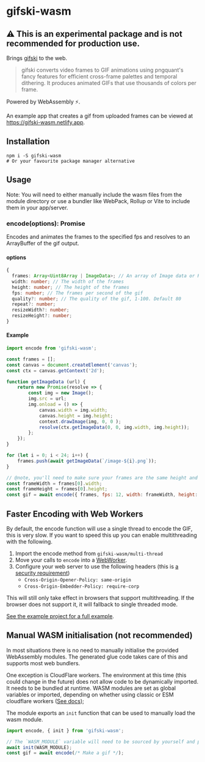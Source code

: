 # gifski-wasm

## ⚠️ This is an experimental package and is not recommended for production use.

Brings [gifski](https://github.com/ImageOptim/gifski) to the web. 

> gifski converts video frames to GIF animations using pngquant's fancy features for efficient cross-frame palettes and temporal dithering. It produces animated GIFs that use thousands of colors per frame.

Powered by WebAssembly ⚡️.

An example app that creates a gif from uploaded frames can be viewed at https://gifski-wasm.netlify.app.

## Installation

```shell
npm i -S gifski-wasm
# Or your favourite package manager alternative
```

## Usage

Note: You will need to either manually include the wasm files from the module directory or use a bundler like WebPack, Rollup or Vite to include them in your app/server.

### encode(options): Promise<ArrayBuffer>

Encodes and animates the frames to the specified fps and resolves to an ArrayBuffer of the gif output.

#### options
```typescript
{
  frames: Array<Uint8Array | ImageData>; // An array of Image data or RBGA data to encode
  width: number; // The width of the frames
  height: number; // The height of the frames
  fps: number; // The frames per second of the gif
  quality?: number; // The quality of the gif, 1-100. Default 80
  repeat?: number;
  resizeWidth?: number;
  resizeHeight?: number;
}
```

#### Example
```js
import encode from 'gifski-wasm';

const frames = [];
const canvas = document.createElement('canvas');
const ctx = canvas.getContext('2d');

function getImageData (url) {
    return new Promise(resolve => {
        const img = new Image();
        img.src = url;
        img.onload = () => {
            canvas.width = img.width;
            canvas.height = img.height;
            context.drawImage(img, 0, 0 );
            resolve(ctx.getImageData(0, 0, img.width, img.height));
        };
    });
}

for (let i = 0; i < 24; i++) {
    frames.push(await getImageData(`/image-${i}.png`));
}

// @note, you'll need to make sure your frames are the same height and width
const frameWidth = frames[0].width;
const frameHeight = frames[0].height;
const gif = await encode({ frames, fps: 12, width: frameWidth, height: frameHeight });
```

## Faster Encoding with Web Workers

By default, the encode function will use a single thread to encode the GIF, this is very slow. If you want to speed this up you can enable multithreading with the following.

1. Import the encode method from `gifski-wasm/multi-thread`
1. Move your calls to `encode` into a [WebWorker](https://developer.mozilla.org/en-US/docs/Web/API/Web_Workers_API/Using_web_workers).
1. Configure your web server to use the following headers (this is [a security requirement](https://developer.mozilla.org/en-US/docs/Web/JavaScript/Reference/Global_Objects/SharedArrayBuffer#security_requirements))
    - `Cross-Origin-Opener-Policy: same-origin`
    - `Cross-Origin-Embedder-Policy: require-corp`

This will still only take effect in browsers that support multithreading. If the browser does not support it, it will fallback to single threaded mode.

[See the example project for a full example](/examples/simple-gif-creator/).

## Manual WASM initialisation (not recommended)

In most situations there is no need to manually initialise the provided WebAssembly modules.
The generated glue code takes care of this and supports most web bundlers.

One exception is CloudFlare workers. The environment at this time (this could change in the future) does not allow code to be dynamically imported. It needs to be bundled at runtime. WASM modules are set as global variables or imported, depending on whether using classic or ESM cloudflare workers ([See docs](https://developers.cloudflare.com/workers/runtime-apis/webassembly/javascript/));

The module exports an `init` function that can be used to manually load the wasm module.

```js
import encode, { init } from 'gifski-wasm';

// The `WASM_MODULE` variable will need to be sourced by yourself and passed as an ArrayBuffer.
await init(WASM_MODULE); 
const gif = await encode(/* Make a gif */);
```
